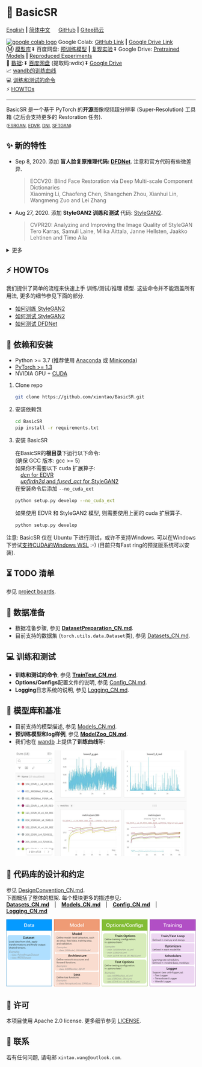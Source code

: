 # :rocket: BasicSR

[English](README.md) **|** [简体中文](README_CN.md) &emsp; [GitHub](https://github.com/xinntao/BasicSR) **|** [Gitee码云](https://gitee.com/xinntao/BasicSR)

<a href="https://drive.google.com/drive/folders/1G_qcpvkT5ixmw5XoN6MupkOzcK1km625?usp=sharing"><img src="https://colab.research.google.com/assets/colab-badge.svg" height="18" alt="google colab logo"></a> Google Colab: [GitHub Link](colab) **|** [Google Drive Link](https://drive.google.com/drive/folders/1G_qcpvkT5ixmw5XoN6MupkOzcK1km625?usp=sharing) <br>
:m: [模型库](docs/ModelZoo_CN.md) :arrow_double_down: 百度网盘: [预训练模型](https://pan.baidu.com/s/1R6Nc4v3cl79XPAiK0Toe7g) **|** [复现实验](https://pan.baidu.com/s/1UElD6q8sVAgn_cxeBDOlvQ)
:arrow_double_down: Google Drive: [Pretrained Models](https://drive.google.com/drive/folders/15DgDtfaLASQ3iAPJEVHQF49g9msexECG?usp=sharing) **|** [Reproduced Experiments](https://drive.google.com/drive/folders/1XN4WXKJ53KQ0Cu0Yv-uCt8DZWq6uufaP?usp=sharing) <br>
:file_folder: [数据](docs/DatasetPreparation_CN.md): :arrow_double_down: [百度网盘](https://pan.baidu.com/s/baidutodo) (提取码:wdix) :arrow_double_down: [Google Drive](https://drive.google.com/drive/folders/1gt5eT293esqY0yr1Anbm36EdnxWW_5oH?usp=sharing) <br>
:chart_with_upwards_trend: [wandb的训练曲线](https://app.wandb.ai/xintao/basicsr) <br>
:computer: [训练和测试的命令](docs/TrainTest_CN.md) <br>
:zap: [HOWTOs](#zap-howtos)

---

BasicSR 是一个基于 PyTorch 的**开源**图像视频超分辨率 (Super-Resolution) 工具箱 (之后会支持更多的 Restoration 任务).<br>
<sub>([ESRGAN](https://github.com/xinntao/ESRGAN), [EDVR](https://github.com/xinntao/EDVR), [DNI](https://github.com/xinntao/DNI), [SFTGAN](https://github.com/xinntao/SFTGAN))</sub>

## :sparkles: 新的特性

- Sep 8, 2020. 添加 **盲人脸复原推理代码: [DFDNet](https://github.com/csxmli2016/DFDNet)**. 注意和官方代码有些微差异.
   > ECCV20: Blind Face Restoration via Deep Multi-scale Component Dictionaries <br>
   > Xiaoming Li, Chaofeng Chen, Shangchen Zhou, Xianhui Lin, Wangmeng Zuo and Lei Zhang <br>
- Aug 27, 2020. 添加 **StyleGAN2  训练和测试** 代码: [StyleGAN2](https://github.com/rosinality/stylegan2-pytorch).
   > CVPR20: Analyzing and Improving the Image Quality of StyleGAN <br>
   > Tero Karras, Samuli Laine, Miika Aittala, Janne Hellsten, Jaakko Lehtinen and Timo Aila <br>

<details>
  <summary>更多</summary>
<ul>
  <li>Aug 19, 2020. 全新的 BasicSR v1.0.0 上线.</li>
</ul>
</details>

## :zap: HOWTOs

我们提供了简单的流程来快速上手 训练/测试/推理 模型. 这些命令并不能涵盖所有用法, 更多的细节参见下面的部分.

- [如何训练 StyleGAN2](docs/HOWTOs_CN.md#如何训练-StyleGAN2)
- [如何测试 StyleGAN2](docs/HOWTOs_CN.md#如何测试-StyleGAN2)
- [如何测试 DFDNet](docs/HOWTOs_CN.md#如何测试-DFDNet)

## :wrench: 依赖和安装

- Python >= 3.7 (推荐使用 [Anaconda](https://www.anaconda.com/download/#linux) 或 [Miniconda](https://docs.conda.io/en/latest/miniconda.html))
- [PyTorch >= 1.3](https://pytorch.org/)
- NVIDIA GPU + [CUDA](https://developer.nvidia.com/cuda-downloads)

1. Clone repo

    ```bash
    git clone https://github.com/xinntao/BasicSR.git
    ```

1. 安装依赖包

    ```bash
    cd BasicSR
    pip install -r requirements.txt
    ```

1. 安装 BasicSR

    在BasicSR的**根目录**下运行以下命令:<br>
    (确保 GCC 版本: gcc >= 5) <br>
    如果你不需要以下 cuda 扩展算子: <br>
    &emsp;[*dcn* for EDVR](basicsr/models/ops)<br>
    &emsp;[*upfirdn2d* and *fused_act* for StyleGAN2](basicsr/models/ops)<br>
    在安装命令后添加 `--no_cuda_ext`

    ```bash
    python setup.py develop --no_cuda_ext
    ```

    如果使用 EDVR 和 StyleGAN2 模型, 则需要使用上面的 cuda 扩展算子.

    ```bash
    python setup.py develop
    ```

注意: BasicSR 仅在 Ubuntu 下进行测试，或许不支持Windows. 可以在Windows下尝试[支持CUDA的Windows WSL](https://docs.microsoft.com/en-us/windows/win32/direct3d12/gpu-cuda-in-wsl) :-) (目前只有Fast ring的预览版系统可以安装).

## :hourglass_flowing_sand: TODO 清单

参见 [project boards](https://github.com/xinntao/BasicSR/projects).

## :turtle: 数据准备

- 数据准备步骤, 参见 **[DatasetPreparation_CN.md](docs/DatasetPreparation_CN.md)**.
- 目前支持的数据集 (`torch.utils.data.Dataset`类), 参见 [Datasets_CN.md](docs/Datasets_CN.md).

## :computer: 训练和测试

- **训练和测试的命令**, 参见 **[TrainTest_CN.md](docs/TrainTest_CN.md)**.
- **Options/Configs**配置文件的说明, 参见 [Config_CN.md](docs/Config_CN.md).
- **Logging**日志系统的说明, 参见 [Logging_CN.md](docs/Logging_CN.md).

## :european_castle: 模型库和基准

- 目前支持的模型描述, 参见 [Models_CN.md](docs/Models_CN.md).
- **预训练模型和log样例**, 参见 **[ModelZoo_CN.md](docs/ModelZoo_CN.md)**.
- 我们也在 [wandb](https://app.wandb.ai/xintao/basicsr) 上提供了**训练曲线**等:

<p align="center">
<a href="https://app.wandb.ai/xintao/basicsr" target="_blank">
   <img src="./assets/wandb.jpg" height="280">
</a></p>

## :memo: 代码库的设计和约定

参见 [DesignConvention_CN.md](docs/DesignConvention_CN.md).<br>
下图概括了整体的框架. 每个模块更多的描述参见: <br>
**[Datasets_CN.md](docs/Datasets_CN.md)**&emsp;|&emsp;**[Models_CN.md](docs/Models_CN.md)**&emsp;|&emsp;**[Config_CN.md](Config_CN.md)**&emsp;|&emsp;**[Logging_CN.md](docs/Logging_CN.md)**

![overall_structure](./assets/overall_structure.png)

## :scroll: 许可

本项目使用 Apache 2.0 license.
更多细节参见 [LICENSE](LICENSE/README.md).

## :e-mail: 联系

若有任何问题, 请电邮 `xintao.wang@outlook.com`.
